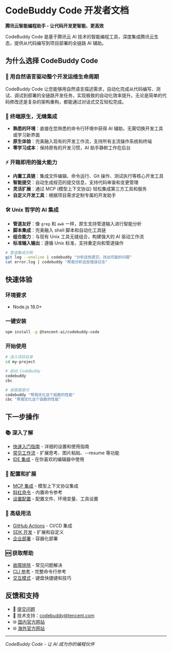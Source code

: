 # CodeBuddy Code 开发者文档

**腾讯云智能编程助手 - 让代码开发更智能、更高效**

CodeBuddy Code 是基于腾讯云 AI 技术的智能编程工具，深度集成腾讯云生态，提供从代码编写到项目部署的全链路 AI 辅助。

## 为什么选择 CodeBuddy Code

### 🚀 用自然语言驱动整个开发运维生命周期
CodeBuddy Code 让您能够用自然语言描述需求，自动化完成从代码编写、测试、调试到部署的全链路开发任务，实现极致的自动化效率提升。无论是简单的代码修改还是复杂的架构重构，都能通过对话式交互轻松完成。

### 🔧 终端原生，无缝集成
- **熟悉的环境**：直接在您熟悉的命令行环境中获得 AI 辅助，无需切换开发工具或学习新界面
- **原生体验**：完美融入现有的开发工作流，支持所有主流操作系统和终端
- **零学习成本**：保持原有的开发习惯，AI 助手静默工作在后台

### ⚡ 开箱即用的强大能力
- **内置工具链**：集成文件编辑、命令运行、Git 操作、测试执行等核心开发工具
- **智能提交**：自动生成规范的提交信息，支持代码审查和变更管理
- **灵活扩展**：通过 MCP (模型上下文协议) 轻松集成第三方工具和服务
- **自定义开发工具**：根据项目需求定制专属的开发助手

### 🛠️ Unix 哲学的 AI 集成
- **管道友好**：像 `grep` 和 `awk` 一样，原生支持管道输入进行智能分析
- **脚本集成**：完美融入 shell 脚本和自动化工具链
- **组合能力**：与现有 Unix 工具无缝组合，构建强大的 AI 驱动工作流
- **标准输入输出**：遵循 Unix 标准，支持重定向和管道操作

```bash
# 管道集成示例
git log --oneline | codebuddy "分析这些提交，找出可能的问题"
cat error.log | codebuddy "帮我分析这些错误日志"
```

## 快速体验

### 环境要求
- Node.js 18.0+

### 一键安装
```bash
npm install -g @tencent-ai/codebuddy-code
```

### 开始使用
```bash
# 进入项目目录
cd my-project

# 启动 CodeBuddy
codebuddy
cbc

# 或直接提问
codebuddy "帮我优化这个函数的性能"
cbc "帮我优化这个函数的性能"
```

## 下一步操作

### 📚 深入了解
- [快速入门指南](quickstart.md) - 详细的设置和使用指南
- [常见工作流](common-workflows.md) - 扩展思考、图片粘贴、--resume 等功能
- [IDE 集成](ide-integrations.md) - 在你喜欢的编辑器中使用

### 🔧 配置和扩展
- [MCP 集成](mcp.md) - 模型上下文协议集成
- [斜杠命令](slash-commands.md) - 内置命令参考
- [设置配置](settings.md) - 配置文件、环境变量、工具设置

### 🚀 高级用法
- [GitHub Actions](github-actions.md) - CI/CD 集成
- [SDK 开发](sdk.md) - 扩展和自定义
- [企业部署](devcontainer.md) - 容器化部署

### 🆘 获取帮助
- [故障排除](troubleshooting.md) - 常见问题解决
- [CLI 参考](cli-reference.md) - 完整命令行参考
- [交互模式](interactive-mode.md) - 键盘快捷键和技巧


## 反馈和支持

- 🐛 [提交问题](https://cnb.cool/codebuddy/codebuddy-code/-/issues)
- 📧 技术支持：codebuddy@tencent.com
- 🌐 [国内官方网站](https://copilot.tencent.com/cli)
- 🌐 [海外官方网站](https://www.codebuddy.ai/cli)

---

*CodeBuddy Code - 让 AI 成为你的编程伙伴*
